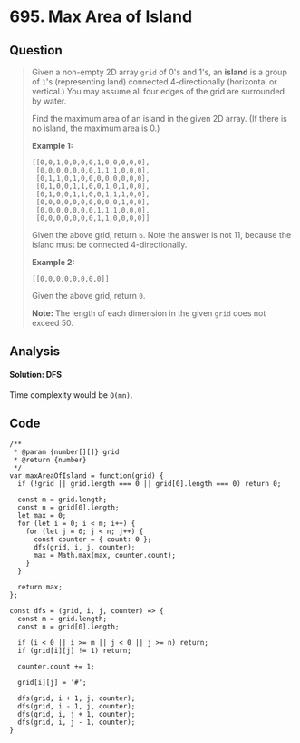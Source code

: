 # 695. Max Area of Island

## Question

> Given a non-empty 2D array `grid` of 0's and 1's, an **island** is a group of `1`'s \(representing land\) connected 4-directionally \(horizontal or vertical.\) You may assume all four edges of the grid are surrounded by water.
>
> Find the maximum area of an island in the given 2D array. \(If there is no island, the maximum area is 0.\)
>
> **Example 1:**
>
> ```text
> [[0,0,1,0,0,0,0,1,0,0,0,0,0],
>  [0,0,0,0,0,0,0,1,1,1,0,0,0],
>  [0,1,1,0,1,0,0,0,0,0,0,0,0],
>  [0,1,0,0,1,1,0,0,1,0,1,0,0],
>  [0,1,0,0,1,1,0,0,1,1,1,0,0],
>  [0,0,0,0,0,0,0,0,0,0,1,0,0],
>  [0,0,0,0,0,0,0,1,1,1,0,0,0],
>  [0,0,0,0,0,0,0,1,1,0,0,0,0]]
> ```
>
> Given the above grid, return `6`. Note the answer is not 11, because the island must be connected 4-directionally.
>
> **Example 2:**
>
> ```text
> [[0,0,0,0,0,0,0,0]]
> ```
>
> Given the above grid, return `0`.
>
> **Note:** The length of each dimension in the given `grid` does not exceed 50.

## Analysis

#### Solution: DFS

Time complexity would be `O(mn)`.

## Code

```text
/**
 * @param {number[][]} grid
 * @return {number}
 */
var maxAreaOfIsland = function(grid) {
  if (!grid || grid.length === 0 || grid[0].length === 0) return 0;

  const m = grid.length;
  const n = grid[0].length;
  let max = 0;
  for (let i = 0; i < m; i++) {
    for (let j = 0; j < n; j++) {
      const counter = { count: 0 };
      dfs(grid, i, j, counter);
      max = Math.max(max, counter.count);
    }
  }
  
  return max;
};

const dfs = (grid, i, j, counter) => {
  const m = grid.length;
  const n = grid[0].length;
  
  if (i < 0 || i >= m || j < 0 || j >= n) return;
  if (grid[i][j] != 1) return;
  
  counter.count += 1;
  
  grid[i][j] = '#';
  
  dfs(grid, i + 1, j, counter);
  dfs(grid, i - 1, j, counter);
  dfs(grid, i, j + 1, counter);
  dfs(grid, i, j - 1, counter);
}
```

